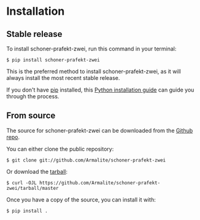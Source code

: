 # Installation

## Stable release

To install schoner-prafekt-zwei, run this command in your
terminal:

``` console
$ pip install schoner-prafekt-zwei
```

This is the preferred method to install schoner-prafekt-zwei, as it will always install the most recent stable release.

If you don't have [pip][] installed, this [Python installation guide][]
can guide you through the process.

## From source

The source for schoner-prafekt-zwei can be downloaded from
the [Github repo][].

You can either clone the public repository:

``` console
$ git clone git://github.com/Armalite/schoner-prafekt-zwei
```

Or download the [tarball][]:

``` console
$ curl -OJL https://github.com/Armalite/schoner-prafekt-zwei/tarball/master
```

Once you have a copy of the source, you can install it with:

``` console
$ pip install .
```

  [pip]: https://pip.pypa.io
  [Python installation guide]: http://docs.python-guide.org/en/latest/starting/installation/
  [Github repo]: https://github.com/%7B%7B%20cookiecutter.github_username%20%7D%7D/%7B%7B%20cookiecutter.project_slug%20%7D%7D
  [tarball]: https://github.com/%7B%7B%20cookiecutter.github_username%20%7D%7D/%7B%7B%20cookiecutter.project_slug%20%7D%7D/tarball/master
